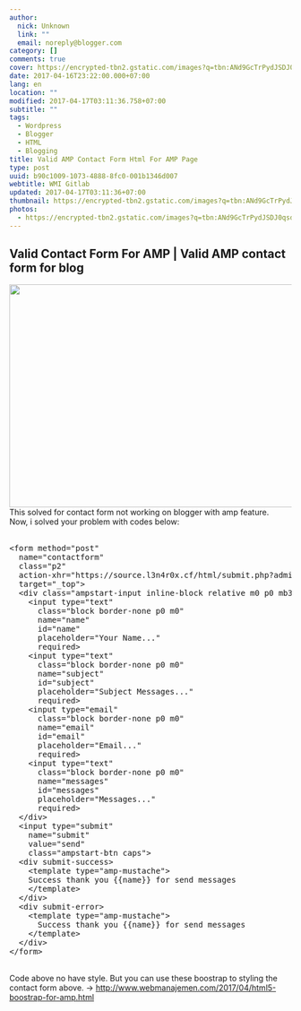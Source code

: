 ```yaml
---
author:
  nick: Unknown
  link: ""
  email: noreply@blogger.com
category: []
comments: true
cover: https://encrypted-tbn2.gstatic.com/images?q=tbn:ANd9GcTrPydJSDJ0qsdxmme5yXnxWiCKL71LNDgDbdXJxGC31KXn6aG-PyQdmuOFvQ
date: 2017-04-16T23:22:00.000+07:00
lang: en
location: ""
modified: 2017-04-17T03:11:36.758+07:00
subtitle: ""
tags:
  - Wordpress
  - Blogger
  - HTML
  - Blogging
title: Valid AMP Contact Form Html For AMP Page
type: post
uuid: b90c1009-1073-4888-8fc0-001b1346d007
webtitle: WMI Gitlab
updated: 2017-04-17T03:11:36+07:00
thumbnail: https://encrypted-tbn2.gstatic.com/images?q=tbn:ANd9GcTrPydJSDJ0qsdxmme5yXnxWiCKL71LNDgDbdXJxGC31KXn6aG-PyQdmuOFvQ
photos:
  - https://encrypted-tbn2.gstatic.com/images?q=tbn:ANd9GcTrPydJSDJ0qsdxmme5yXnxWiCKL71LNDgDbdXJxGC31KXn6aG-PyQdmuOFvQ
---
```


<h2>Valid Contact Form For AMP | Valid AMP contact form for blog</h2><div><img height="398" src="https://encrypted-tbn2.gstatic.com/images?q=tbn:ANd9GcTrPydJSDJ0qsdxmme5yXnxWiCKL71LNDgDbdXJxGC31KXn6aG-PyQdmuOFvQ" width="640"></div><div>This solved for contact form not working on blogger with amp feature.</div><div>Now, i solved your problem with codes below:</div><div><br></div><div><div><pre class="tr_bq">&lt;form method="post"<br>&nbsp; name="contactform"<br>&nbsp; class="p2"<br>&nbsp; action-xhr="https://source.l3n4r0x.cf/html/submit.php?admin=YOUREMAIL"<br>&nbsp; target="_top"&gt;<br>&nbsp; &lt;div class="ampstart-input inline-block relative m0 p0 mb3"&gt;<br>&nbsp; &nbsp; &lt;input type="text"<br>&nbsp; &nbsp; &nbsp; class="block border-none p0 m0"<br>&nbsp; &nbsp; &nbsp; name="name"<br>&nbsp; &nbsp; &nbsp; id="name"<br>&nbsp; &nbsp; &nbsp; placeholder="Your Name..."<br>&nbsp; &nbsp; &nbsp; required&gt;<br>&nbsp; &nbsp; &lt;input type="text"<br>&nbsp; &nbsp; &nbsp; class="block border-none p0 m0"<br>&nbsp; &nbsp; &nbsp; name="subject"<br>&nbsp; &nbsp; &nbsp; id="subject"<br>&nbsp; &nbsp; &nbsp; placeholder="Subject Messages..."<br>&nbsp; &nbsp; &nbsp; required&gt;<br>&nbsp; &nbsp; &lt;input type="email"<br>&nbsp; &nbsp; &nbsp; class="block border-none p0 m0"<br>&nbsp; &nbsp; &nbsp; name="email"<br>&nbsp; &nbsp; &nbsp; id="email"<br>&nbsp; &nbsp; &nbsp; placeholder="Email..."<br>&nbsp; &nbsp; &nbsp; required&gt;<br>&nbsp; &nbsp; &lt;input type="text"<br>&nbsp; &nbsp; &nbsp; class="block border-none p0 m0"<br>&nbsp; &nbsp; &nbsp; name="messages"<br>&nbsp; &nbsp; &nbsp; id="messages"<br>&nbsp; &nbsp; &nbsp; placeholder="Messages..."<br>&nbsp; &nbsp; &nbsp; required&gt;<br>&nbsp; &lt;/div&gt;<br>&nbsp; &lt;input type="submit"<br>&nbsp; &nbsp; name="submit"<br>&nbsp; &nbsp; value="send"<br>&nbsp; &nbsp; class="ampstart-btn caps"&gt;<br>&nbsp; &lt;div submit-success&gt;<br>&nbsp; &nbsp; &lt;template type="amp-mustache"&gt;<br>&nbsp; &nbsp; Success thank you {{name}} for send messages<br>&nbsp; &nbsp; &lt;/template&gt;<br>&nbsp; &lt;/div&gt;<br>&nbsp; &lt;div submit-error&gt;<br>&nbsp; &nbsp; &lt;template type="amp-mustache"&gt;<br>&nbsp; &nbsp; &nbsp; Success thank you {{name}} for send messages<br>&nbsp; &nbsp; &lt;/template&gt;<br>&nbsp; &lt;/div&gt;<br>&lt;/form&gt;</pre></div></div><div><br></div><div>Code above no have style. But you can use these boostrap to styling the contact form above. -&gt;&nbsp;<a href="http://www.webmanajemen.com/2017/04/html5-boostrap-for-amp.html" rel="noopener noreferer nofollow">http://www.webmanajemen.com/2017/04/html5-boostrap-for-amp.html</a></div><script>document.querySelectorAll("pre,code");
  pretext.forEach(function (el) {
    el.classList.toggle("notranslate", true);
  });</script><script>document.querySelectorAll("pre,code");
  pretext.forEach(function (el) {
    el.classList.toggle("notranslate", true);
  });</script><script>document.querySelectorAll("pre,code");
  pretext.forEach(function (el) {
    el.classList.toggle("notranslate", true);
  });</script>